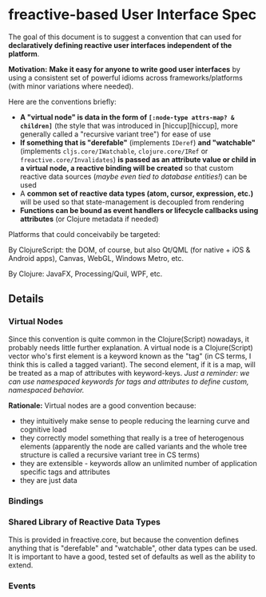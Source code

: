 # freactive-based User Interface Spec

The goal of this document is to suggest a convention that can used for **declaratively defining reactive user interfaces independent of the platform**.

**Motivation:** **Make it easy for anyone to write good user interfaces** by using a consistent set of powerful idioms across frameworks/platforms (with minor variations where needed).

Here are the conventions briefly:
* **A "virtual node" is data in the form of `[:node-type attrs-map? & children]`** (the style that was introduced in [hiccup][hiccup], more generally called a "recursive variant tree") for ease of use
* **If something that is "derefable"** (implements `IDeref`) **and "watchable"** (implements `cljs.core/IWatchable`, `clojure.core/IRef` or `freactive.core/Invalidates`) **is passed as an attribute value or child in a virtual node, a reactive binding will be created** so that custom reactive data sources (*maybe even tied to database entities!*) can be used
* A **common set of reactive data types (atom, cursor, expression, etc.)** will be used so that state-management is decoupled from rendering
* **Functions can be bound as event handlers or lifecycle callbacks using attributes** (or Clojure metadata if needed)

Platforms that could conceivabily be targeted:

By ClojureScript: the DOM, of course, but also Qt/QML (for native + iOS & Android apps), Canvas, WebGL, Windows Metro, etc.

By Clojure: JavaFX, Processing/Quil, WPF, etc.

## Details

### Virtual Nodes

Since this convention is quite common in the Clojure(Script) nowadays, it probably needs little further explanation. A virtual node is a Clojure(Script) vector who's first element is a keyword known as the "tag" (in CS terms, I think this is called a tagged variant). The second element, if it is a map, will be treated as a map of attributes with keyword-keys. *Just a reminder: we can use namespaced keywords for tags and attributes to define custom, namespaced behavior.*

**Rationale:** Virtual nodes are a good convention because:

* they intuitively make sense to people reducing the learning curve and cognitive load
* they correctly model something that really is a tree of heterogenous elements (apparently the node are called variants and the whole tree structure is called a recursive variant tree in CS terms)
* they are extensible - keywords allow an unlimited number of application specific tags and attributes
* they are just data

### Bindings

### Shared Library of Reactive Data Types

This is provided in freactive.core, but because the convention defines anything that is "derefable" and "watchable", other data types can be used. It is important to have a good, tested set of defaults as well as the ability to extend.



### Events
